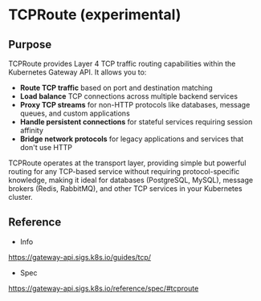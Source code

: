 # TCPRoute (experimental)

## Purpose

TCPRoute provides Layer 4 TCP traffic routing capabilities within the Kubernetes Gateway API. It allows you to:

- **Route TCP traffic** based on port and destination matching
- **Load balance** TCP connections across multiple backend services
- **Proxy TCP streams** for non-HTTP protocols like databases, message queues, and custom applications
- **Handle persistent connections** for stateful services requiring session affinity
- **Bridge network protocols** for legacy applications and services that don't use HTTP

TCPRoute operates at the transport layer, providing simple but powerful routing for any TCP-based service without requiring protocol-specific knowledge, making it ideal for databases (PostgreSQL, MySQL), message brokers (Redis, RabbitMQ), and other TCP services in your Kubernetes cluster.

## Reference

- Info

<https://gateway-api.sigs.k8s.io/guides/tcp/>

- Spec

<https://gateway-api.sigs.k8s.io/reference/spec/#tcproute>
